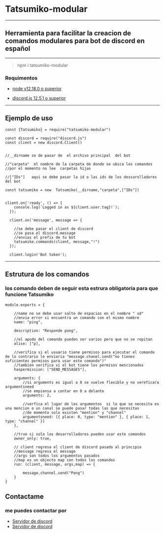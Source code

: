 # Tatsumiko-modular
___
## Herramienta para facilitar la creacion de comandos modulares  para bot de discord en español ##
---
> npm i tatsumiko-modular
### Requimentos 



- [node v12.18.0 o superior](https://nodejs.org/es/)

- [discord.js 12.5.1 o superior](https://discord.js.org/#/) 	

---

## Ejemplo de uso

``` 
const {Tatsumiko} = require("tatsumiko-modular")

const discord = require("discord.js")
const client = new discord.Client()


//__dirname se de pasar de  el archivo principal  del bot

//"carpeta"  el nombre de la carpeta de donde se ubica los comandos 
//por el momento no lee  carpetas hijas

//["IDs"]	aqui se debe pasar la id o las ids de los dessarolladores del bot

const tatsumiko = new  Tatsumiko(__dirname,"carpeta",["IDs"])


client.on('ready', () => {
	console.log(`Logged in as ${client.user.tag}!`);
  });
  
  client.on('message', message => {

    //se debe pasar el client de discord
	//se pasa el discord.message 
	//envias el prefix de tu bot 
	tatsumiko.commands(client, message,"!")
  });
  
  client.login('Bot token');

```
---
## Estrutura de los comandos
### los comando deben de seguir esta estrura obligatoria para que funcione Tatsumiko

```
module.exports = {

	//name no se debe usar salto de espacios en el nombre " xd"
	//envia error si encuentra un comando con el mismo nombre
	name: "ping",

	description: "Responde pong",

	//el apodo del comando pueden ser varios pero que no se repitan 
	alise: ["p],

	//verifica si el usuario tiene permisos para ejecutar el comando de lo contrario le enviaria "message.chanel.send("no tienes suficientes permisos para usar este comando")"
	//tambien verifica si el bot tiene los permisos mencionados
	haspermission: ["SEND_MESSAGES"],

	arguments: {
		//si arguments es igual a 0 se vuelve flexible y no vereficara argumentsneed
		//se empiensa a contar en 0 a delante
		arguments: 2,
		
		//verfica el lugar de los argumentos  si lo que se necesita es  una mencion o un canal se puede pasar todas las que necesitas 
		//de momento solo existen "mention" y "channel"
		argumentsneed: [{ place: 0, type: "mention" }, { place: 1, type: "channel" }]
	},

	//true si solo los desarrolladores pueden usar este comandos
	owner_only: true,

	// client regresa el client de discord pasado al principio
	//message regresa el message
	//args son todos los argumentos pasados
	//map es un objecto map con todos los comandos
	run: (client, message, args,map) => {

		message.channel.send("Pong")
	}
}
```

## Contactame
### me puedes contactar por
- [Servidor de discord](https://discord.gg/5VdmymWGFJ)
- [Servidor de discord](https://discord.gg/5VdmymWGFJ)